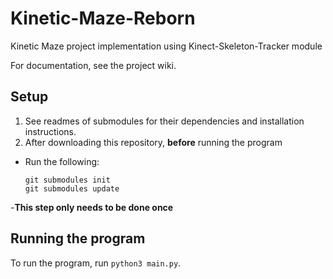 # Kinetic-Maze-Reborn
Kinetic Maze project implementation using Kinect-Skeleton-Tracker module

For documentation, see the project wiki.

## Setup
1. See readmes of submodules for their dependencies and installation instructions.
2. After downloading this repository, __before__ running the program
  - Run the following:
    ```
    git submodules init
    git submodules update
    ```
  -**This step only needs to be done once**


## Running the program
To run the program, run `python3 main.py`.
